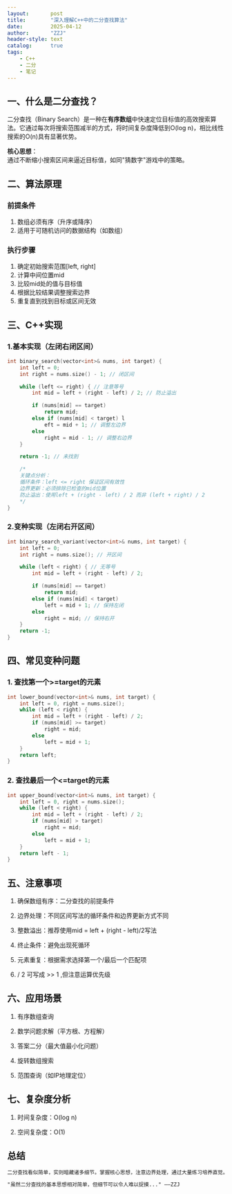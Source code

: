 ```yaml
---
layout:       post
title:        "深入理解C++中的二分查找算法"
date:         2025-04-12
author:       "ZZJ"
header-style: text
catalog:      true
tags: 
    - C++
    - 二分
    - 笔记
---
```


## 一、什么是二分查找？

二分查找（Binary Search）是一种在**有序数组**中快速定位目标值的高效搜索算法。它通过每次将搜索范围减半的方式，将时间复杂度降低到O(log n)，相比线性搜索的O(n)具有显著优势。

**核心思想**：  
通过不断缩小搜索区间来逼近目标值，如同"猜数字"游戏中的策略。

## 二、算法原理

### 前提条件
1. 数组必须有序（升序或降序）
2. 适用于可随机访问的数据结构（如数组）

### 执行步骤
1. 确定初始搜索范围[left, right]
2. 计算中间位置mid
3. 比较mid处的值与目标值
4. 根据比较结果调整搜索边界
5. 重复直到找到目标或区间无效

## 三、C++实现

### 1.基本实现（左闭右闭区间）

```cpp
int binary_search(vector<int>& nums, int target) {
	int left = 0;
	int right = nums.size() - 1; // 闭区间

	while (left <= right) { // 注意等号
		int mid = left + (right - left) / 2; // 防止溢出

		if (nums[mid] == target) 
			return mid;
		else if (nums[mid] < target) l
			eft = mid + 1; // 调整左边界
		else 
			right = mid - 1; // 调整右边界
	}

	return -1; // 未找到

	/*
	关键点分析：
	循环条件：left <= right 保证区间有效性
	边界更新：必须排除已检查的mid位置
	防止溢出：使用left + (right - left) / 2 而非 (left + right) / 2
	*/
}
```


### 2.变种实现（左闭右开区间）
```cpp
int binary_search_variant(vector<int>& nums, int target) {
	int left = 0;
	int right = nums.size(); // 开区间

	while (left < right) { // 无等号
		int mid = left + (right - left) / 2;

		if (nums[mid] == target)
			return mid;
		else if (nums[mid] < target)
			left = mid + 1; // 保持左闭
		else
			right = mid; // 保持右开
	}
	return -1;
}
```
## 四、常见变种问题

### 1. 查找第一个>=target的元素
```cpp
int lower_bound(vector<int>& nums, int target) {
	int left = 0, right = nums.size();
	while (left < right) {
		int mid = left + (right - left) / 2;
		if (nums[mid] >= target)
			right = mid;
		else
			left = mid + 1;
	}
	return left;
}
```
### 2. 查找最后一个<=target的元素
```cpp
int upper_bound(vector<int>& nums, int target) {
	int left = 0, right = nums.size();
	while (left < right) {
		int mid = left + (right - left) / 2;
		if (nums[mid] > target)
			right = mid;
		else
			left = mid + 1;
	}
	return left - 1;
}
```
## 五、注意事项

1. 确保数组有序：二分查找的前提条件

2. 边界处理：不同区间写法的循环条件和边界更新方式不同

3. 整数溢出：推荐使用mid = left + (right - left)/2写法

4. 终止条件：避免出现死循环

5. 元素重复：根据需求选择第一个/最后一个匹配项

6. / 2 可写成 >> 1 ,但注意运算优先级

## 六、应用场景
1. 有序数组查询

2. 数学问题求解（平方根、方程解）

3. 答案二分（最大值最小化问题）

4. 旋转数组搜索

5. 范围查询（如IP地理定位）

## 七、复杂度分析
1. 时间复杂度：O(log n)

2. 空间复杂度：O(1)

## 总结
```txt
二分查找看似简单，实则暗藏诸多细节。掌握核心思想，注意边界处理，通过大量练习培养直觉。该算法不仅是基础算法，更是解决复杂问题的有力工具。记住：二分查找的本质是逐步缩小问题的规模，这种分治思想在算法设计中具有重要地位。

"虽然二分查找的基本思想相对简单，但细节可以令人难以捉摸..." ——ZZJ
```
